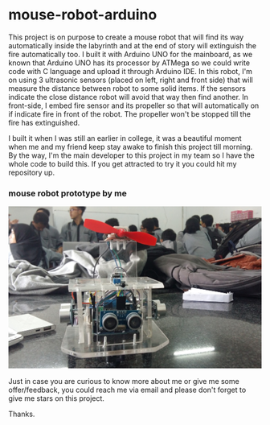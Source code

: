 # mouse-robot-arduino
This project is on purpose to create a mouse robot that will find its way automatically inside the labyrinth and at the end of story will extinguish the fire automatically too. I built it with Arduino UNO for the mainboard, as we known that Arduino UNO has its processor by ATMega so we could write code with C language and upload it through Arduino IDE. In this robot, I'm on using 3 ultrasonic sensors (placed on left, right and front side) that will measure the distance between robot to some solid items. If the sensors indicate the close distance robot will avoid that way then find another. In front-side, I embed fire sensor and its propeller so that will automatically on if indicate fire in front of the robot. The propeller won't be stopped till the fire has extinguished.

I built it when I was still an earlier in college, it was a beautiful moment when me and my friend keep stay awake to finish this project till morning. By the way, I'm the main developer to this project in my team so I have the whole code to build this. If you get attracted to try it you could hit my repository up.

### mouse robot prototype by me
![mouse robot by me](mouse-robot.jpg)

Just in case you are curious to know more about me or give me some offer/feedback, you could reach me via email and please don't forget to give me stars on this project.

Thanks.
